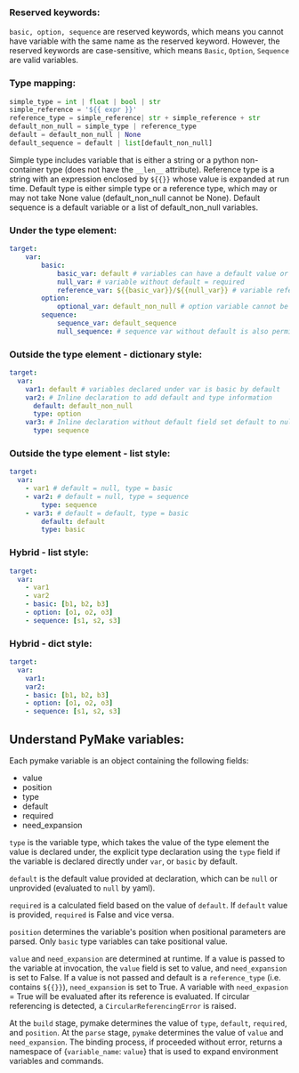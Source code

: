### Reserved keywords:
`basic, option, sequence` are reserved keywords, which means you cannot have variable with the same name as the reserved
keyword. However, the reserved keywords are case-sensitive, which means `Basic`, `Option`, `Sequence` are valid variables.

### Type mapping:

``` python
simple_type = int | float | bool | str
simple_reference = '${{ expr }}'
reference_type = simple_reference| str + simple_reference + str
default_non_null = simple_type | reference_type
default = default_non_null | None 
default_sequence = default | list[default_non_null]

```

Simple type includes variable that is either a string or a python non-container type (does not have the `__len__` attribute).
Reference type is a string with an expression enclosed by `${{}}` whose value is expanded at run time. Default type is either 
simple type or a reference type, which may or may not take None value (default_non_null cannot be None). Default sequence
is a default variable or a list of default_non_null variables. 

### Under the type element:

```yaml
target:
    var:
        basic:
            basic_var: default # variables can have a default value or undeclared
            null_var: # variable without default = required 
            reference_var: ${{basic_var}}/${{null_var}} # variable referencing the value of other variables
        option:
            optional_var: default_non_null # option variable cannot be null
        sequence:
            sequence_var: default_sequence
            null_sequence: # sequence var without default is also permitted
```

### Outside the type element - dictionary style:
```yaml
target:
  var:
    var1: default # variables declared under var is basic by default
    var2: # Inline declaration to add default and type information
      default: default_non_null
      type: option 
    var3: # Inline declaration without default field set default to null (var is required)
      type: sequence
```

### Outside the type element - list style:
```yaml
target:
  var:
    - var1 # default = null, type = basic 
    - var2: # default = null, type = sequence
        type: sequence
    - var3: # default = default, type = basic 
        default: default
        type: basic
```

### Hybrid - list style:

```yaml
target:
  var:
    - var1
    - var2
    - basic: [b1, b2, b3]
    - option: [o1, o2, o3]
    - sequence: [s1, s2, s3]
```

### Hybrid - dict style:

```yaml
target:
  var:
    var1:
    var2:
    - basic: [b1, b2, b3]
    - option: [o1, o2, o3]
    - sequence: [s1, s2, s3]
```



## Understand PyMake variables:

Each pymake variable is an object containing the following fields:

- value
- position
- type 
- default 
- required
- need_expansion

`type` is the variable type, which takes the value of the type element the value is declared under, the explicit type declaration 
using the `type` field if the variable is declared directly under `var`, 
or `basic` by default. 

`default` is the default value provided at declaration, which can be `null` or unprovided (evaluated to `null` by yaml).

`required` is a calculated field based on the value of `default`. If `default` value is provided, `required` is False and 
vice versa. 

`position` determines the variable's position when positional parameters are parsed. Only `basic` type variables can take 
positional value.

`value` and `need_expansion` are determined at runtime. If a value is passed to the variable at invocation, the `value` field is set to value,
and `need_expansion` is set to False. If a value is not passed and default is a `reference_type` (i.e. contains `${{}}`), 
`need_expansion` is set to True. A variable with `need_expasion` = True will be evaluated after its reference is evaluated. 
If circular referencing is detected, a `CircularReferencingError` is raised.

At the `build` stage, pymake determines the value of `type`, `default`, `required`, and `position`. At the `parse` stage,
`pymake` determines the value of `value` and `need_expansion`. The binding process, if proceeded without error, returns a 
namespace of {`variable_name`: `value`} that is used to expand environment variables and commands. 

